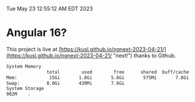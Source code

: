 Tue May 23 12:55:12 AM EDT 2023

# Angular 16?


This project is live at [https://kusl.github.io/ngnext-2023-04-21/](https://kusl.github.io/ngnext-2023-04-21/ "next!") thanks to Github.

```bash
System Memory
               total        used        free      shared  buff/cache   available
Mem:            15Gi       1.8Gi       5.6Gi       575Mi       7.8Gi        12Gi
Swap:          8.0Gi       439Mi       7.6Gi
System Storage
902M	.
```
```bash
